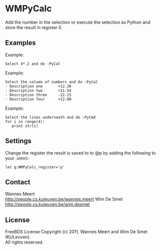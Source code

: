 WMPyCalc
========

Add the number in the selection or execute the selection as Python and store 
the result in register 0.

Examples
--------

Example:

	Select 4*.2 and do :PyCal

Example:

	Select the column of numbers and do :PyCal
	- Description one       +12.38
	- Description two       +31.54
	- Description three     -22.23
	- Description four      +12.00

Example:

	Select the lines underneath and do :PyCmd
	for i in range(4):
	   print str(i)

Settings
--------

Change the register the result is saved to to @p by adding the following to 
your .vimrc:

    let g:WMPyCalc_register='p'

Contact
-------

Wannes Meert  
<http://people.cs.kuleuven.be/wannes.meert>
Wim De Smet
<http://people.cs.kuleuven.be/wim.desmet>


License
-------

FreeBDS License
Copyright (c) 2011, Wannes Meert and Wim De Smet (KULeuven).  
All rights reserved.

